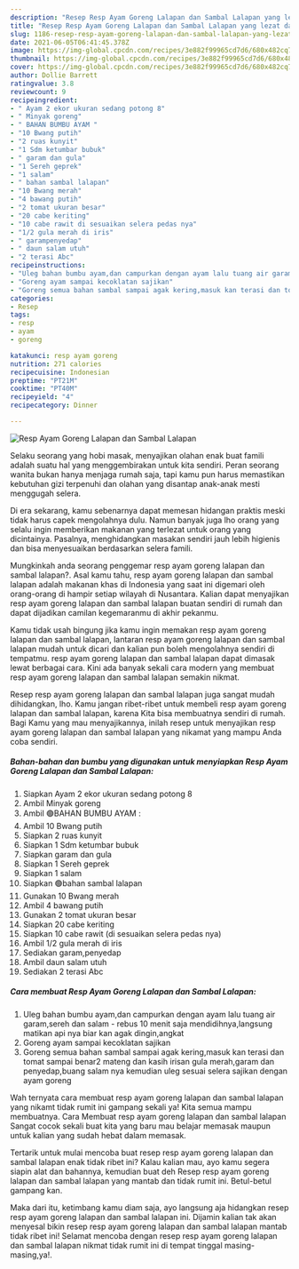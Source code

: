 ```yaml
---
description: "Resep Resp Ayam Goreng Lalapan dan Sambal Lalapan yang lezat dan Mudah Dibuat"
title: "Resep Resp Ayam Goreng Lalapan dan Sambal Lalapan yang lezat dan Mudah Dibuat"
slug: 1186-resep-resp-ayam-goreng-lalapan-dan-sambal-lalapan-yang-lezat-dan-mudah-dibuat
date: 2021-06-05T06:41:45.378Z
image: https://img-global.cpcdn.com/recipes/3e882f99965cd7d6/680x482cq70/resp-ayam-goreng-lalapan-dan-sambal-lalapan-foto-resep-utama.jpg
thumbnail: https://img-global.cpcdn.com/recipes/3e882f99965cd7d6/680x482cq70/resp-ayam-goreng-lalapan-dan-sambal-lalapan-foto-resep-utama.jpg
cover: https://img-global.cpcdn.com/recipes/3e882f99965cd7d6/680x482cq70/resp-ayam-goreng-lalapan-dan-sambal-lalapan-foto-resep-utama.jpg
author: Dollie Barrett
ratingvalue: 3.8
reviewcount: 9
recipeingredient:
- " Ayam 2 ekor ukuran sedang potong 8"
- " Minyak goreng"
- " BAHAN BUMBU AYAM "
- "10 Bwang putih"
- "2 ruas kunyit"
- "1 Sdm ketumbar bubuk"
- " garam dan gula"
- "1 Sereh geprek"
- "1 salam"
- " bahan sambal lalapan"
- "10 Bwang merah"
- "4 bawang putih"
- "2 tomat ukuran besar"
- "20 cabe keriting"
- "10 cabe rawit di sesuaikan selera pedas nya"
- "1/2 gula merah di iris"
- " garampenyedap"
- " daun salam utuh"
- "2 terasi Abc"
recipeinstructions:
- "Uleg bahan bumbu ayam,dan campurkan dengan ayam lalu tuang air garam,sereh dan salam  rebus 10 menit saja mendidihnya,langsung matikan api nya biar kan agak dingin,angkat"
- "Goreng ayam sampai kecoklatan sajikan"
- "Goreng semua bahan sambal sampai agak kering,masuk kan terasi dan tomat sampai benar2 mateng dan kasih irisan gula merah,garam dan penyedap,buang salam nya kemudian uleg sesuai selera sajikan dengan ayam goreng"
categories:
- Resep
tags:
- resp
- ayam
- goreng

katakunci: resp ayam goreng 
nutrition: 271 calories
recipecuisine: Indonesian
preptime: "PT21M"
cooktime: "PT40M"
recipeyield: "4"
recipecategory: Dinner

---
```



![Resp Ayam Goreng Lalapan dan Sambal Lalapan](https://img-global.cpcdn.com/recipes/3e882f99965cd7d6/680x482cq70/resp-ayam-goreng-lalapan-dan-sambal-lalapan-foto-resep-utama.jpg)

Selaku seorang yang hobi masak, menyajikan olahan enak buat famili adalah suatu hal yang menggembirakan untuk kita sendiri. Peran seorang  wanita bukan hanya menjaga rumah saja, tapi kamu pun harus memastikan kebutuhan gizi terpenuhi dan olahan yang disantap anak-anak mesti menggugah selera.

Di era  sekarang, kamu sebenarnya dapat memesan hidangan praktis meski tidak harus capek mengolahnya dulu. Namun banyak juga lho orang yang selalu ingin memberikan makanan yang terlezat untuk orang yang dicintainya. Pasalnya, menghidangkan masakan sendiri jauh lebih higienis dan bisa menyesuaikan berdasarkan selera famili. 



Mungkinkah anda seorang penggemar resp ayam goreng lalapan dan sambal lalapan?. Asal kamu tahu, resp ayam goreng lalapan dan sambal lalapan adalah makanan khas di Indonesia yang saat ini digemari oleh orang-orang di hampir setiap wilayah di Nusantara. Kalian dapat menyajikan resp ayam goreng lalapan dan sambal lalapan buatan sendiri di rumah dan dapat dijadikan camilan kegemaranmu di akhir pekanmu.

Kamu tidak usah bingung jika kamu ingin memakan resp ayam goreng lalapan dan sambal lalapan, lantaran resp ayam goreng lalapan dan sambal lalapan mudah untuk dicari dan kalian pun boleh mengolahnya sendiri di tempatmu. resp ayam goreng lalapan dan sambal lalapan dapat dimasak lewat berbagai cara. Kini ada banyak sekali cara modern yang membuat resp ayam goreng lalapan dan sambal lalapan semakin nikmat.

Resep resp ayam goreng lalapan dan sambal lalapan juga sangat mudah dihidangkan, lho. Kamu jangan ribet-ribet untuk membeli resp ayam goreng lalapan dan sambal lalapan, karena Kita bisa membuatnya sendiri di rumah. Bagi Kamu yang mau menyajikannya, inilah resep untuk menyajikan resp ayam goreng lalapan dan sambal lalapan yang nikamat yang mampu Anda coba sendiri.

<!--inarticleads1-->

##### Bahan-bahan dan bumbu yang digunakan untuk menyiapkan Resp Ayam Goreng Lalapan dan Sambal Lalapan:

1. Siapkan  Ayam 2 ekor ukuran sedang potong 8
1. Ambil  Minyak goreng
1. Ambil  🟢BAHAN BUMBU AYAM :
1. Ambil 10 Bwang putih
1. Siapkan 2 ruas kunyit
1. Siapkan 1 Sdm ketumbar bubuk
1. Siapkan  garam dan gula
1. Siapkan 1 Sereh geprek
1. Siapkan 1 salam
1. Siapkan  🟢bahan sambal lalapan
1. Gunakan 10 Bwang merah
1. Ambil 4 bawang putih
1. Gunakan 2 tomat ukuran besar
1. Siapkan 20 cabe keriting
1. Siapkan 10 cabe rawit (di sesuaikan selera pedas nya)
1. Ambil 1/2 gula merah di iris
1. Sediakan  garam,penyedap
1. Ambil  daun salam utuh
1. Sediakan 2 terasi Abc




<!--inarticleads2-->

##### Cara membuat Resp Ayam Goreng Lalapan dan Sambal Lalapan:

1. Uleg bahan bumbu ayam,dan campurkan dengan ayam lalu tuang air garam,sereh dan salam  - rebus 10 menit saja mendidihnya,langsung matikan api nya biar kan agak dingin,angkat
1. Goreng ayam sampai kecoklatan sajikan
1. Goreng semua bahan sambal sampai agak kering,masuk kan terasi dan tomat sampai benar2 mateng dan kasih irisan gula merah,garam dan penyedap,buang salam nya kemudian uleg sesuai selera sajikan dengan ayam goreng




Wah ternyata cara membuat resp ayam goreng lalapan dan sambal lalapan yang nikamt tidak rumit ini gampang sekali ya! Kita semua mampu membuatnya. Cara Membuat resp ayam goreng lalapan dan sambal lalapan Sangat cocok sekali buat kita yang baru mau belajar memasak maupun untuk kalian yang sudah hebat dalam memasak.

Tertarik untuk mulai mencoba buat resep resp ayam goreng lalapan dan sambal lalapan enak tidak ribet ini? Kalau kalian mau, ayo kamu segera siapin alat dan bahannya, kemudian buat deh Resep resp ayam goreng lalapan dan sambal lalapan yang mantab dan tidak rumit ini. Betul-betul gampang kan. 

Maka dari itu, ketimbang kamu diam saja, ayo langsung aja hidangkan resep resp ayam goreng lalapan dan sambal lalapan ini. Dijamin kalian tak akan menyesal bikin resep resp ayam goreng lalapan dan sambal lalapan mantab tidak ribet ini! Selamat mencoba dengan resep resp ayam goreng lalapan dan sambal lalapan nikmat tidak rumit ini di tempat tinggal masing-masing,ya!.

